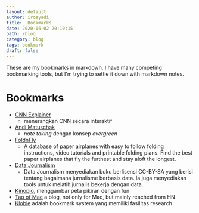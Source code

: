 ```yaml
---
layout: default
author: irosyadi
title:  Bookmarks
date: 2020-06-02 20:10:15
path: /blog
category: blog
tags: bookmark
draft: false
---
```


These are my bookmarks in markdown. I have many competing bookmarking tools, but I'm trying to settle it down with markdown notes.

# Bookmarks

- [CNN Explainer](https://poloclub.github.io/cnn-explainer/)
  - menerangkan CNN secara interaktif
- [Andi Matuschak](https://notes.andymatuschak.org/About_these_notes)
  - *note taking* dengan konsep *evergreen*
- [FoldnFly](https://www.foldnfly.com/)
  - A database of paper airplanes with easy to follow folding instructions, video tutorials and printable folding plans. Find the best paper airplanes that fly the furthest and stay aloft the longest.
- [Data Journalism](https://datajournalism.com/)
  - Data Journalism menyediakan buku berlisensi CC-BY-SA yang berisi tentang bagaimana jurnalisme berbasis data. Ia juga menyediakan tools untuk melatih jurnalis bekerja dengan data.
- [Kinopio](https://kinopio.club/), menggambar peta pikiran dengan fun
- [Tao of Mac](https://taoofmac.com/space) a blog, not only for Mac, but mainly reached from HN
- [Klobie](https://klobie.com) adalah bookmark system yang memiliki fasilitas research
